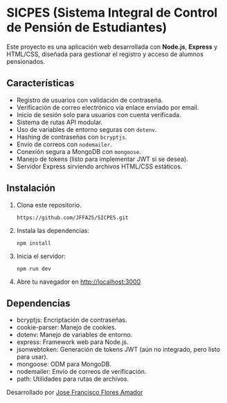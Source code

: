 # SICPES (Sistema Integral de Control de Pensión de Estudiantes)

Este proyecto es una aplicación web desarrollada con **Node.js**, **Express** y HTML/CSS, diseñada para gestionar el registro y acceso de alumnos pensionados.

## Características

- Registro de usuarios con validación de contraseña.
- Verificación de correo electrónico vía enlace enviado por email.
- Inicio de sesión solo para usuarios con cuenta verificada.
- Sistema de rutas API modular.
- Uso de variables de entorno seguras con `dotenv`.
- Hashing de contraseñas con `bcryptjs`.
- Envío de correos con `nodemailer`.
- Conexión segura a MongoDB con `mongoose`.
- Manejo de tokens (listo para implementar JWT si se desea).
- Servidor Express sirviendo archivos HTML/CSS estáticos.

## Instalación

1. Clona este repositorio. 
    ```
    https://github.com/JFFA25/SICPES.git
    ```
 
   
2. Instala las dependencias:
   ```
   npm install
   ```
3. Inicia el servidor:
   ```
   npm run dev
   ```
4. Abre tu navegador en [http://localhost:3000](http://localhost:3000)

## Dependencias

- bcryptjs: Encriptación de contraseñas.
- cookie-parser: Manejo de cookies.
- dotenv: Manejo de variables de entorno.
- express: Framework web para Node.js.
- jsonwebtoken: Generación de tokens JWT (aún no integrado, pero listo para usar).
- mongoose: ODM para MongoDB.
- nodemailer: Envío de correos de verificación.
- path: Utilidades para rutas de archivos.

Desarrollado por [Jose Francisco Flores Amador](https://github.com/JFFA25)
